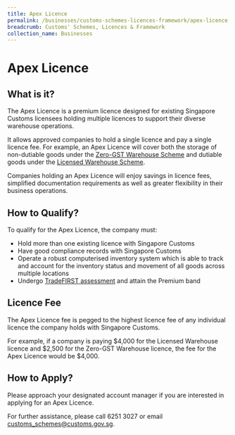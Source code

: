 ```yaml
---
title: Apex Licence
permalink: /businesses/customs-schemes-licences-framework/apex-licence
breadcrumb: Customs' Schemes, Licences & Framework
collection_name: Businesses
---
```


# Apex Licence

## What is it?

The Apex Licence is a premium licence designed for existing Singapore Customs licensees holding multiple licences to support their diverse warehouse operations.

It allows approved companies to hold a single licence and pay a single licence fee. For example, an Apex Licence will cover both the storage of non-dutiable goods under the  [Zero-GST Warehouse Scheme](https://www.customs.gov.sg/businesses/customs-schemes-licences-framework/zero-gst-warehouse-scheme) and dutiable goods under the  [Licensed Warehouse Scheme](https://www.customs.gov.sg/businesses/customs-schemes-licences-framework/licensed-warehouse-scheme).

Companies holding an Apex Licence will enjoy savings in licence fees, simplified documentation requirements as well as greater flexibility in their business operations.

## How to Qualify?

To qualify for the Apex Licence, the company must:

-   Hold more than one existing licence with Singapore Customs
-   Have good compliance records with Singapore Customs
-   Operate a robust computerised inventory system which is able to track and account for the inventory status and movement of all goods across multiple locations
-   Undergo  [TradeFIRST assessment](https://www.customs.gov.sg/businesses/customs-schemes-licences-framework/tradefirst) and attain the Premium band

## Licence Fee

The Apex Licence fee is pegged to the highest licence fee of any individual licence the company holds with Singapore Customs.

For example, if a company is paying $4,000 for the Licensed Warehouse licence and $2,500 for the Zero-GST Warehouse licence, the fee for the Apex Licence would be $4,000.

## How to Apply?

Please approach your designated account manager if you are interested in applying for an Apex Licence.

For further assistance, please call 6251 3027 or email  [customs_schemes@customs.gov.sg](mailto:customs_schemes@customs.gov.sg).
